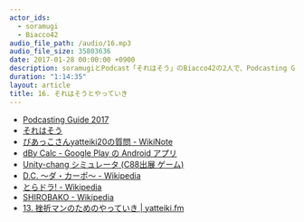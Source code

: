 ```yaml
---
actor_ids:
  - soramugi
  - Biacco42
audio_file_path: /audio/16.mp3
audio_file_size: 35803636
date: 2017-01-28 00:00:00 +0900
description: soramugiとPodcast「それはそう」のBiacco42の2人で、Podcasting Guide 2017、yatteiki20の質問、ワナビのやっていき、批評家じゃなくてチャレンジしてやっていく、好きのデータベース型と感情型、インスタント沼などについて話しました。
duration: "1:14:35"
layout: article
title: 16. それはそうとやっていき
---
```




- <a href='https://weblog.bulknews.net/podcasting-guide-2017-2e88531a367d#.n3fjmi2nz'>Podcasting Guide 2017</a>
- <a href='http://biacco-radio.tumblr.com/'>それはそう</a>
- <a href='https://wikinote.net/e1b8b1e6df79469aaf5124b16118cec5'>びあっこさんyatteiki20の質問 - WikiNote</a>
- <a href='https://play.google.com/store/apps/details?id=jp.biacco42.dbycalc&hl=ja'>dBy Calc - Google Play の Android アプリ</a>
- <a href='https://www.dropbox.com/sh/nj9ifjn4k3mok1m/AADXR_LSPmL1G5tweGQBplLHa?dl=0'>Unity-chang シミュレータ (C88出展 ゲーム)</a>
- <a href='https://ja.wikipedia.org/wiki/D.C._%E3%80%9C%E3%83%80%E3%83%BB%E3%82%AB%E3%83%BC%E3%83%9D%E3%80%9C'>D.C. 〜ダ・カーポ〜 - Wikipedia</a>
- <a href='https://ja.wikipedia.org/wiki/%E3%81%A8%E3%82%89%E3%83%89%E3%83%A9%21'>とらドラ! - Wikipedia</a>
- <a href='https://ja.wikipedia.org/wiki/SHIROBAKO'>SHIROBAKO - Wikipedia</a>
- <a href='https://yatteiki.fm/episode/13'>13. 挫折マンのためのやっていき | yatteiki.fm</a>
